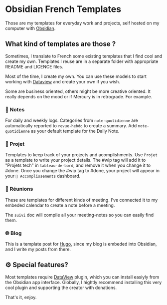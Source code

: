 # Obsidian French Templates

Those are my templates for everyday work and projects, self hosted on my computer with [Obsidian](https://obsidian.md).

## What kind of templates are those ?

Sometimes, I translate to French some existing templates that I find cool and create my own. Templates I reuse are in a separate folder with appropriate README and LICENCE files.

Most of the time, I create my own. You can use these models to start working with [Dataview](https://blacksmithgu.github.io/obsidian-dataview/) and create your own if you wish.

Some are business oriented, others might be more creative oriented. It really depends on the mood or if Mercury is in retrograde. For example.

### 📝 Notes

For daily and weekly logs. Categories from `note-quotidienne` are automatically reported to `revue-hebdo` to create a summary. Add `note-quotidienne` as your default template for the Daily Note.

### 🚀 Projet

Templates to keep track of your projects and acomplishments. Use `Projet` as a template to write your project details. The #wip tag will add it to "Projets tech" in `tableau-de-bord`, and remove it when you change it to #done. Once you change the #wip tag to #done, your project will appear in your `🚀 Accomplissements` dashboard. 

### 💬 Réunions

These are templates for different kinds of meeting. I've connected it to my embeded calendar to create a note before a meeting.

The `suivi` doc will compile all your meeting-notes so you can easily find them.

### 🌐 Blog

This is a template post for [Hugo](https://gohugo.io), since my blog is embeded into Obsidian, and I write my posts from there.


## ⚙️ Special features?

Most templates require [DataView](https://github.com/blacksmithgu/obsidian-dataview) plugin, which you can install easiyly from the Obsidian app interface. Globally, I hightly recommend installing this very cool plugin and supporting the creator with donations.

That's it, enjoy.
